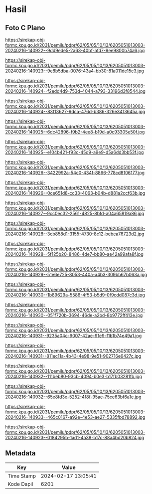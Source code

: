 # Hasil

## Foto C Plano

https://sirekap-obj-formc.kpu.go.id/2031/pemilu/pdpr/62/05/05/10/13/6205051013003-20240216-140922--9dd9ede5-2a63-40bf-afd7-9ee9800b74a6.jpg

https://sirekap-obj-formc.kpu.go.id/2031/pemilu/pdpr/62/05/05/10/13/6205051013003-20240216-140923--9e8b5dba-0076-43a4-bb30-81a011de15c3.jpg

https://sirekap-obj-formc.kpu.go.id/2031/pemilu/pdpr/62/05/05/10/13/6205051013003-20240216-140924--f2edd4d9-753d-4044-a793-33196d3f8544.jpg

https://sirekap-obj-formc.kpu.go.id/2031/pemilu/pdpr/62/05/05/10/13/6205051013003-20240216-140924--83f13627-9dca-476d-b386-326e3413645a.jpg

https://sirekap-obj-formc.kpu.go.id/2031/pemilu/pdpr/62/05/05/10/13/6205051013003-20240216-140925--6dc42896-f9b2-4ee8-b19d-a0c93305e50f.jpg

https://sirekap-obj-formc.kpu.go.id/2031/pemilu/pdpr/62/05/05/10/13/6205051013003-20240216-140925--e104b421-f93c-45d9-a9e9-d5a6dd3bb53f.jpg

https://sirekap-obj-formc.kpu.go.id/2031/pemilu/pdpr/62/05/05/10/13/6205051013003-20240216-140926--3422992a-54c0-434f-8866-778cd8106177.jpg

https://sirekap-obj-formc.kpu.go.id/2031/pemilu/pdpr/62/05/05/10/13/6205051013003-20240216-140926--0ce651d8-cc33-4063-b04b-d881a2ccf63b.jpg

https://sirekap-obj-formc.kpu.go.id/2031/pemilu/pdpr/62/05/05/10/13/6205051013003-20240216-140927--9cc0ec32-2561-4825-8bfd-a04a65819a86.jpg

https://sirekap-obj-formc.kpu.go.id/2031/pemilu/pdpr/62/05/05/10/13/6205051013003-20240216-140928--3cb858d1-3155-4730-8c12-bebea76723d2.jpg

https://sirekap-obj-formc.kpu.go.id/2031/pemilu/pdpr/62/05/05/10/13/6205051013003-20240216-140928--5f125b20-8486-4de7-bb80-ae42a99afa8f.jpg

https://sirekap-obj-formc.kpu.go.id/2031/pemilu/pdpr/62/05/05/10/13/6205051013003-20240216-140929--51e6e725-8053-440a-a4b3-309bb67b063a.jpg

https://sirekap-obj-formc.kpu.go.id/2031/pemilu/pdpr/62/05/05/10/13/6205051013003-20240216-140930--1b89629a-5586-4f53-b5d9-0f9cdd087c3d.jpg

https://sirekap-obj-formc.kpu.go.id/2031/pemilu/pdpr/62/05/05/10/13/6205051013003-20240216-140930--051f720b-3694-46de-a2bd-8b9772ff413e.jpg

https://sirekap-obj-formc.kpu.go.id/2031/pemilu/pdpr/62/05/05/10/13/6205051013003-20240216-140931--9235a04c-9007-42ae-91e9-f1b1b74e49a1.jpg

https://sirekap-obj-formc.kpu.go.id/2031/pemilu/pdpr/62/05/05/10/13/6205051013003-20240216-140931--811ec11a-4b43-4e98-9e51-902716e6427c.jpg

https://sirekap-obj-formc.kpu.go.id/2031/pemilu/pdpr/62/05/05/10/13/6205051013003-20240216-140932--111beb80-93cb-4094-b0e3-b17fb03281fb.jpg

https://sirekap-obj-formc.kpu.go.id/2031/pemilu/pdpr/62/05/05/10/13/6205051013003-20240216-140932--65e8fd3e-5252-4f8f-95ae-75ce63bf6a1e.jpg

https://sirekap-obj-formc.kpu.go.id/2031/pemilu/pdpr/62/05/05/10/13/6205051013003-20240216-140933--465c0167-a92e-4e53-ae27-5335fbd78892.jpg

https://sirekap-obj-formc.kpu.go.id/2031/pemilu/pdpr/62/05/05/10/13/6205051013003-20240216-140923--0184295b-1ad1-4a38-b17c-88a4bd20b824.jpg


## Metadata

| Key        | Value               |
| ---------- | ------------------- |
| Time Stamp | 2024-02-17 13:05:41 |
| Kode Dapil | 6201                |



